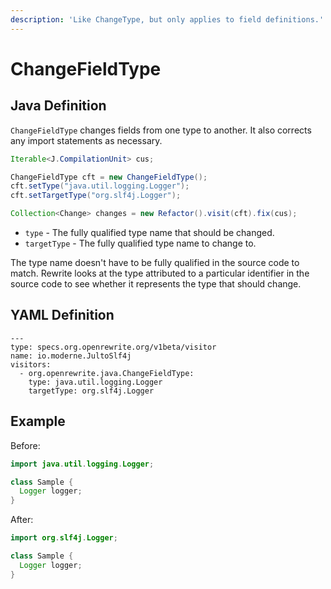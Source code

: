 ```yaml
---
description: 'Like ChangeType, but only applies to field definitions.'
---
```


# ChangeFieldType

## Java Definition

`ChangeFieldType` changes fields from one type to another. It also corrects any import statements as necessary.

```java
Iterable<J.CompilationUnit> cus;

ChangeFieldType cft = new ChangeFieldType();
cft.setType("java.util.logging.Logger");
cft.setTargetType("org.slf4j.Logger");

Collection<Change> changes = new Refactor().visit(cft).fix(cus);
```

* `type` - The fully qualified type name that should be changed.
* `targetType` - The fully qualified type name to change to.

The type name doesn't have to be fully qualified in the source code to match. Rewrite looks at the type attributed to a particular identifier in the source code to see whether it represents the type that should change.

## YAML Definition

```text
---
type: specs.org.openrewrite.org/v1beta/visitor
name: io.moderne.JultoSlf4j
visitors:
  - org.openrewrite.java.ChangeFieldType:
    type: java.util.logging.Logger
    targetType: org.slf4j.Logger
```

## Example

Before:

```java
import java.util.logging.Logger;

class Sample {
  Logger logger;
}
```

After:

```java
import org.slf4j.Logger;

class Sample {
  Logger logger;
}
```

